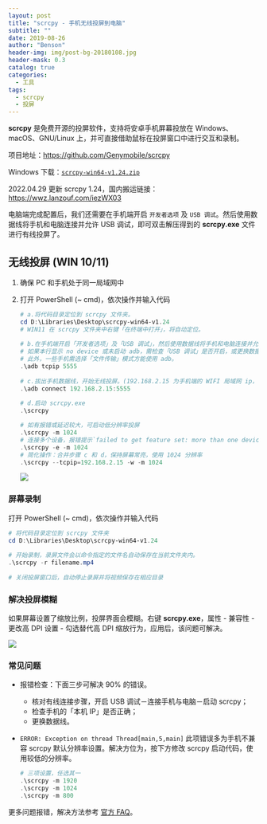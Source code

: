 ```yaml
---
layout: post
title: "scrcpy - 手机无线投屏到电脑"
subtitle: ""
date: 2019-08-26
author: "Benson"
header-img: img/post-bg-20180108.jpg
header-mask: 0.3
catalog: true
categories:
  - 工具
tags:
  - scrcpy
  - 投屏
---
```


**scrcpy** 是免费开源的投屏软件，支持将安卓手机屏幕投放在 Windows、macOS、GNU/Linux 上，并可直接借助鼠标在投屏窗口中进行交互和录制。

项目地址：<https://github.com/Genymobile/scrcpy>

Windows 下载：[`scrcpy-win64-v1.24.zip`](https://github.com/Genymobile/scrcpy/releases/download/v1.24/scrcpy-win64-v1.24.zip)

2022.04.29 更新 scrcpy 1.24，国内搬运链接：<https://wwz.lanzouf.com/iezWX03>

电脑端完成配置后，我们还需要在手机端开启 `开发者选项` 及 `USB 调试`。然后使用数据线将手机和电脑连接并允许 USB 调试，即可双击解压得到的 **scrcpy.exe** 文件进行有线投屏了。

## 无线投屏 (WIN 10/11)

1. 确保 PC 和手机处于同一局域网中
2. 打开 PowerShell (~ cmd)，依次操作并输入代码

   ```PowerShell
   # a.将代码目录定位到 scrcpy 文件夹。
   cd D:\Libraries\Desktop\scrcpy-win64-v1.24
   # WIN11 在 scrcpy 文件夹中右键「在终端中打开」，将自动定位。
   ​
   # b.在手机端开启「开发者选项」及「USB 调试」，然后使用数据线将手机和电脑连接并允许 USB 调试，开启手机端口
   # 如果本行显示 no device 或未启动 adb，需检查「USB 调试」是否开启，或更换数据线。
   # 此外，一些手机需选择「文件传输」模式方能使用 adb。
   .\adb tcpip 5555
   ​
   # c.拔出手机数据线，开始无线投屏。(192.168.2.15 为手机端的 WIFI 局域网 ip，需更改)
   .\adb connect 192.168.2.15:5555
   ​
   # d.启动 scrcpy.exe
   .\scrcpy

   # 如有报错或延迟较大，可启动低分辨率投屏
   .\scrcpy -m 1024
   # 连接多个设备，报错提示`failed to get feature set: more than one device/emulator`，则指定连接 tcpip 设备
   .\scrcpy -e -m 1024
   # 简化操作：合并步骤 c 和 d，保持屏幕常亮，使用 1024 分辨率
   .\scrcpy --tcpip=192.168.2.15 -w -m 1024
   ```

   ![](http://tc.seoipo.com/20190829093407.png)

### 屏幕录制

打开 PowerShell (~ cmd)，依次操作并输入代码

```PowerShell
# 将代码目录定位到 scrcpy 文件夹
cd D:\Libraries\Desktop\scrcpy-win64-v1.24
​
# 开始录制，录屏文件会以命令指定的文件名自动保存在当前文件夹内。
.\scrcpy -r filename.mp4
​
# 关闭投屏窗口后，自动停止录屏并将视频保存在相应目录
```

### 解决投屏模糊

如果屏幕设置了缩放比例，投屏界面会模糊。右键 **scrcpy.exe**，属性 - 兼容性 - 更改高 DPI 设置 - 勾选替代高 DPI 缩放行为，应用后，该问题可解决。

![](http://tc.seoipo.com/20190829095640.png)

### 常见问题

- 报错检查：下面三步可解决 90% 的错误。

  - 核对有线连接步骤，开启 USB 调试－连接手机与电脑－启动 scrcpy；
  - 检查手机的「本机 IP」是否正确；
  - 更换数据线。

- `ERROR: Exception on thread Thread[main,5,main]` 此项错误多为手机不兼容 scrcpy 默认分辨率设置。解决方位为，按下方修改 scrcpy 启动代码，使用较低的分辨率。

  ```PowerShell
  # 三项设置，任选其一
  .\scrcpy -m 1920
  .\scrcpy -m 1024
  .\scrcpy -m 800
  ```

更多问题报错，解决方法参考 [官方 FAQ](https://github.com/Genymobile/scrcpy/blob/master/FAQ.md)。
